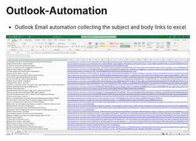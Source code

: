 # Outlook-Automation

- Outlook Email automation collecting the subject and body links to excel

![](ss/excel.JPG)
